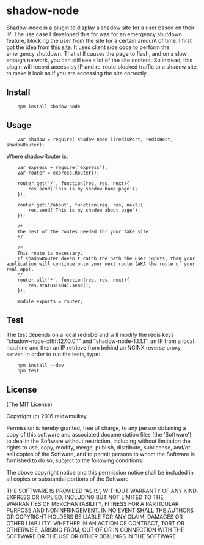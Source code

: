 # shadow-node

Shadow-node is a plugin to display a shadow site for a user  based on their IP. The use case I developed this for was for an emergency shutdown feature, blocking the user from the site for a certain amount of time. I first got the idea from [this site](http://www.safehaventc.org/). It uses client side code to perform the emergency shutdown. That still causes the page to flash, and on a slow enough network, you can still see a lot of the site content. So instead, this plugin will record access by IP and re-route blocked traffic to a shadow site, to make it look as if you are accessing the site correctly.  

Install
-----------------
```
	npm install shadow-node
```

Usage
-----------------
```
	var shadow = require('shadow-node')(redisPort, redisHost, shadowRouter);
```

Where shadowRouter is:
```
	var express = require('express');
	var router = express.Router();

	router.get('/', function(req, res, next){
		res.send('This is my shadow home page');
	});

	router.get('/about', function(req, res, next){
		res.send('This is my shadow about page');
	});

	/*
	The rest of the routes needed for your fake site
	*/

	/*
	This route is necessary. 
	If shadowRouter doesn't catch the path the user inputs, then your application will continue onto your next route (AKA the route of your real app).
	*/
	router.all('*', function(req, res, next){
		res.status(404).send();
	});	

	module.exports = router;
```



Test
-----
The test depends on a local redisDB and will modify the redis keys "shadow-node-::ffff:127.0.0.1" and "shadow-node-1.1.1.1", an IP from a local machine and then an IP retrieve from behind an NGINX reverse proxy server. In order to run the tests, type:
```
	npm install --dev
	npm test
```

License
--------
(The MIT License)

Copyright (c) 2016 reidwmulkey

Permission is hereby granted, free of charge, to any person obtaining a copy of this software and associated documentation files (the 'Software'), to deal in the Software without restriction, including without limitation the rights to use, copy, modify, merge, publish, distribute, sublicense, and/or sell copies of the Software, and to permit persons to whom the Software is furnished to do so, subject to the following conditions:

The above copyright notice and this permission notice shall be included in all copies or substantial portions of the Software.

THE SOFTWARE IS PROVIDED 'AS IS', WITHOUT WARRANTY OF ANY KIND, EXPRESS OR IMPLIED, INCLUDING BUT NOT LIMITED TO THE WARRANTIES OF MERCHANTABILITY, FITNESS FOR A PARTICULAR PURPOSE AND NONINFRINGEMENT. IN NO EVENT SHALL THE AUTHORS OR COPYRIGHT HOLDERS BE LIABLE FOR ANY CLAIM, DAMAGES OR OTHER LIABILITY, WHETHER IN AN ACTION OF CONTRACT, TORT OR OTHERWISE, ARISING FROM, OUT OF OR IN CONNECTION WITH THE SOFTWARE OR THE USE OR OTHER DEALINGS IN THE SOFTWARE.